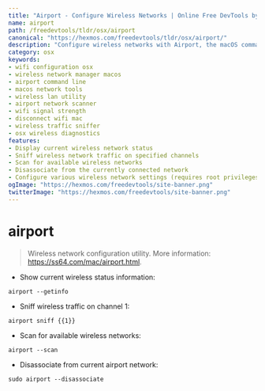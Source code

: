 ```yaml
---
title: "Airport - Configure Wireless Networks | Online Free DevTools by Hexmos"
name: airport
path: /freedevtools/tldr/osx/airport
canonical: "https://hexmos.com/freedevtools/tldr/osx/airport/"
description: "Configure wireless networks with Airport, the macOS command-line tool. Manage Wi-Fi connections, scan for networks, and monitor signal strength. Free online tool, no registration required."
category: osx
keywords:
- wifi configuration osx
- wireless network manager macos
- airport command line
- macos network tools
- wireless lan utility
- airport network scanner
- wifi signal strength
- disconnect wifi mac
- wireless traffic sniffer
- osx wireless diagnostics
features:
- Display current wireless network status
- Sniff wireless network traffic on specified channels
- Scan for available wireless networks
- Disassociate from the currently connected network
- Configure various wireless network settings (requires root privileges)
ogImage: "https://hexmos.com/freedevtools/site-banner.png"
twitterImage: "https://hexmos.com/freedevtools/site-banner.png"
---
```


# airport

> Wireless network configuration utility.
> More information: <https://ss64.com/mac/airport.html>.

- Show current wireless status information:

`airport --getinfo`

- Sniff wireless traffic on channel 1:

`airport sniff {{1}}`

- Scan for available wireless networks:

`airport --scan`

- Disassociate from current airport network:

`sudo airport --disassociate`
